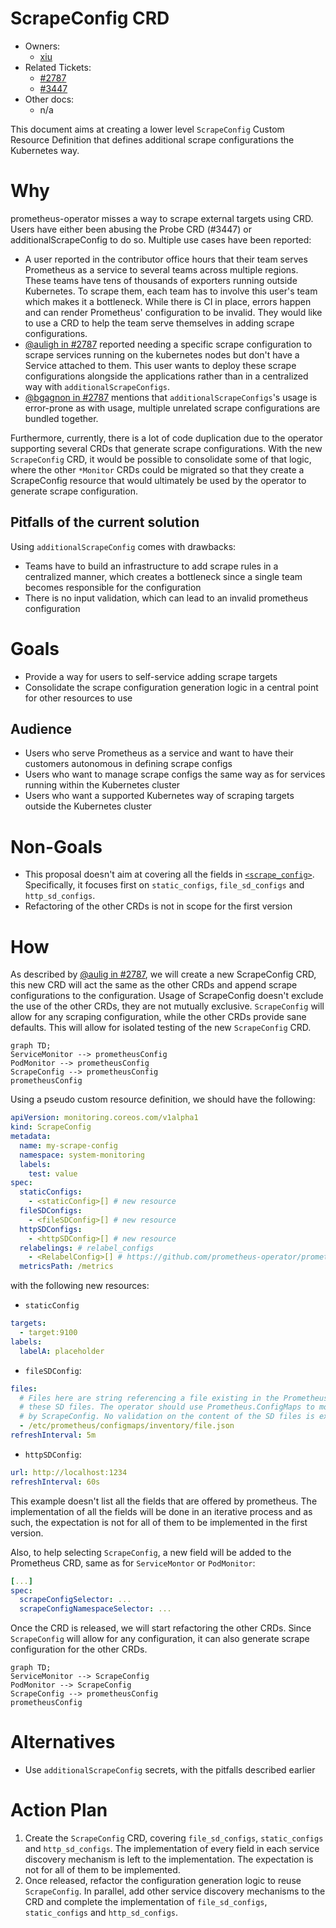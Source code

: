 # ScrapeConfig CRD

* Owners:
  * [xiu](https://github.com/xiu)
* Related Tickets:
  * [#2787](https://github.com/prometheus-operator/prometheus-operator/issues/2787)
  * [#3447](https://github.com/prometheus-operator/prometheus-operator/issues/3447)
* Other docs:
  * n/a

This document aims at creating a lower level `ScrapeConfig` Custom Resource Definition that defines additional scrape
configurations the Kubernetes way.

# Why

prometheus-operator misses a way to scrape external targets using CRD. Users have either been abusing the Probe CRD
(#3447) or additionalScrapeConfig to do so. Multiple use cases have been reported:

* A user reported in the contributor office hours that their team serves Prometheus as a service to several teams across
  multiple regions. These teams have tens of thousands of exporters running outside Kubernetes. To scrape them, each
  team has to involve this user's team which makes it a bottleneck. While there is CI in place, errors happen and can
  render Prometheus' configuration to be invalid. They would like to use a CRD to help the team serve themselves in
  adding scrape configurations.
* [@auligh in #2787](https://github.com/prometheus-operator/prometheus-operator/issues/2787#issuecomment-539568397)
  reported needing a specific scrape configuration to scrape services running on the kubernetes nodes but don't have a
  Service attached to them. This user wants to deploy these scrape configurations alongside the applications rather than
  in a centralized way with `additionalScrapeConfigs`.
* [@bgagnon in #2787](https://github.com/prometheus-operator/prometheus-operator/issues/2787#issuecomment-545510764)
  mentions that `additionalScrapeConfigs`'s usage is error-prone as with usage, multiple unrelated scrape configurations
  are bundled together.

Furthermore, currently, there is a lot of code duplication due to the operator supporting several CRDs that generate
scrape configurations. With the new `ScrapeConfig` CRD, it would be possible to consolidate some of that logic, where
the other `*Monitor` CRDs could be migrated so that they create a ScrapeConfig resource that would ultimately be used by
the operator to generate scrape configuration.

## Pitfalls of the current solution

Using `additionalScrapeConfig` comes with drawbacks:

* Teams have to build an infrastructure to add scrape rules in a centralized manner, which creates a bottleneck since a
  single team becomes responsible for the configuration
* There is no input validation, which can lead to an invalid prometheus configuration

# Goals

* Provide a way for users to self-service adding scrape targets
* Consolidate the scrape configuration generation logic in a central point for other resources to use

## Audience

* Users who serve Prometheus as a service and want to have their customers autonomous in defining scrape configs
* Users who want to manage scrape configs the same way as for services running within the Kubernetes cluster
* Users who want a supported Kubernetes way of scraping targets outside the Kubernetes cluster

# Non-Goals

* This proposal doesn't aim at covering all the fields in
  [`<scrape_config>`](https://prometheus.io/docs/prometheus/latest/configuration/configuration/#scrape_config).
  Specifically, it focuses first on `static_configs`, `file_sd_configs`  and `http_sd_configs`.
* Refactoring of the other CRDs is not in scope for the first version

# How

As described by
[@aulig in #2787](https://github.com/prometheus-operator/prometheus-operator/issues/2787#issuecomment-559776221), we
will create a new ScrapeConfig CRD, this new CRD will act the same as the other CRDs and append scrape configurations to
the configuration. Usage of ScrapeConfig doesn't exclude the use of the other CRDs, they are not mutually exclusive.
`ScrapeConfig` will allow for any scraping configuration, while the other CRDs provide sane defaults. This will allow
for isolated testing of the new `ScrapeConfig` CRD.

```mermaid
graph TD;
ServiceMonitor --> prometheusConfig
PodMonitor --> prometheusConfig
ScrapeConfig --> prometheusConfig
prometheusConfig
```

Using a pseudo custom resource definition, we should have the following:

```yaml
apiVersion: monitoring.coreos.com/v1alpha1
kind: ScrapeConfig
metadata:
  name: my-scrape-config
  namespace: system-monitoring
  labels:
    test: value
spec:
  staticConfigs:
    - <staticConfig>[] # new resource
  fileSDConfigs:
    - <fileSDConfig>[] # new resource
  httpSDConfigs:
    - <httpSDConfig>[] # new resource
  relabelings: # relabel_configs
    - <RelabelConfig>[] # https://github.com/prometheus-operator/prometheus-operator/blob/e4e27052f57040f073c6c1e4aedaecaaec77d170/pkg/apis/monitoring/v1/types.go#L1150
  metricsPath: /metrics
```

with the following new resources:

* `staticConfig`

```yaml
targets:
  - target:9100
labels:
  labelA: placeholder
```

* `fileSDConfig`:

```yaml
files:
  # Files here are string referencing a file existing in the Prometheus Pod. prometheus-operator is not responsible for
  # these SD files. The operator should use Prometheus.ConfigMaps to mount these files in the pods and have them usable
  # by ScrapeConfig. No validation on the content of the SD files is expected from prometheus-operator.
  - /etc/prometheus/configmaps/inventory/file.json
refreshInterval: 5m
```

* `httpSDConfig`:

```yaml
url: http://localhost:1234
refreshInterval: 60s
```

This example doesn't list all the fields that are offered by prometheus. The implementation of all the fields will be
done in an iterative process and as such, the expectation is not for all of them to be implemented in the first version.

Also, to help selecting `ScrapeConfig`, a new field will be added to the Prometheus CRD, same as for `ServiceMontor` or
`PodMonitor`:

```yaml
[...]
spec:
  scrapeConfigSelector: ...
  scrapeConfigNamespaceSelector: ...
```

Once the CRD is released, we will start refactoring the other CRDs. Since `ScrapeConfig` will allow for any
configuration, it can also generate scrape configuration for the other CRDs.

```mermaid
graph TD;
ServiceMonitor --> ScrapeConfig
PodMonitor --> ScrapeConfig
ScrapeConfig --> prometheusConfig
prometheusConfig
```

# Alternatives

* Use `additionalScrapeConfig` secrets, with the pitfalls described earlier

# Action Plan

1. Create the `ScrapeConfig` CRD, covering `file_sd_configs`, `static_configs` and `http_sd_configs`. The implementation
   of every field in each service discovery mechanism is left to the implementation. The expectation is not for all of
   them to be implemented.
2. Once released, refactor the configuration generation logic to reuse `ScrapeConfig`. In parallel, add other service
   discovery mechanisms to the CRD and complete the implementation of `file_sd_configs`, `static_configs` and
   `http_sd_configs`.
